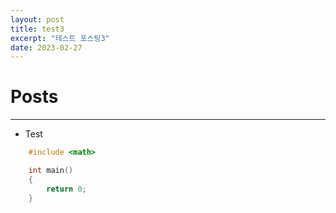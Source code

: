 ```yaml
---
layout: post
title: test3
excerpt: "테스트 포스팅3"
date: 2023-02-27
---
```


# Posts

---

+ Test
```c++
	#include <math>

	int main()
	{
		return 0;
	}
```